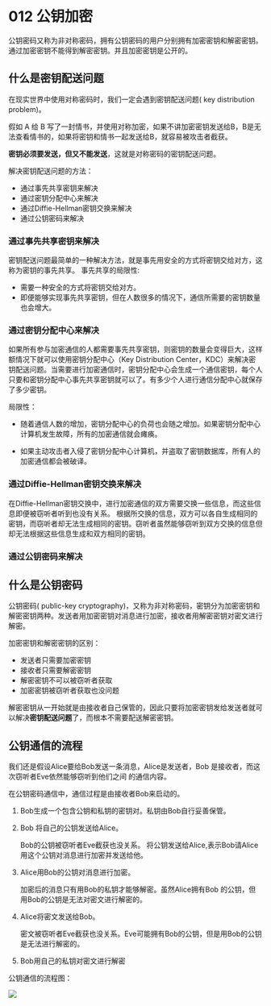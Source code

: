 # 012 公钥加密

公钥密码又称为非对称密码，拥有公钥密码的用户分别拥有加密密钥和解密密钥。通过加密密钥不能得到解密密钥。并且加密密钥是公开的。


## 什么是密钥配送问题

在现实世界中使用对称密码时，我们一定会遇到密钥配送问题( key distribution problem)。

假如 A 给 B 写了一封情书，并使用对称加密，如果不讲加密密钥发送给B，B是无法查看情书的，如果将密钥和情书一起发送给B，就容易被攻击者截获。

**密钥必须要发送，但又不能发送**，这就是对称密码的密钥配送问题。

解决密钥配送问题的方法：

* 通过事先共享密钥来解决
* 通过密钥分配中心来解决
* 通过Diffie-Hellman密钥交换来解决
* 通过公钥密码来解决

### 通过事先共享密钥来解决

密钥配送问题最简单的一种解决方法，就是事先用安全的方式将密钥交给对方，这称为密钥的事先共享。 事先共享的局限性:

* 需要一种安全的方式将密钥交给对方。
* 即便能够实现事先共享密钥，但在人数很多的情况下，通信所需要的密钥数量也会增大。

### 通过密钥分配中心来解决

如果所有参与加密通信的人都需要事先共享密钥，则密钥的数量会变得巨大，这样额情况下就可以使用密钥分配中心（Key Distribution Center，KDC）来解决密钥配送问题。当需要进行加密通信时，密钥分配中心会生成一个通信密钥，每个人只要和密钥分配中心事先共享密钥就可以了。有多少个人进行通信分配中心就保存了多少密钥。

局限性：

* 随着通信人数的增加，密钥分配中心的负荷也会随之增加。如果密钥分配中心计算机发生故障，所有的加密通信就会瘫痪。

* 如果主动攻击者入侵了密钥分配中心计算机，并盗取了密钥数据库，所有人的加密通信都会被破译。

### 通过Diffie-Hellman密钥交换来解决

在Diffie-Hellman密钥交换中，进行加密通信的双方需要交换一些信息，而这些信息即便被窃听者听到也没有关系。
根据所交换的信息，双方可以各自生成相同的密钥，而窃听者却无法生成相同的密钥。窃听者虽然能够窃听到双方交换的信息但却无法根据这些信息生成和双方相同的密钥。

### 通过公钥密码来解决 

## 什么是公钥密码

公钥密码( public-key cryptography)，又称为非对称密码，密钥分为加密密钥和解密密钥两种。发送者用加密密钥对消息进行加密，接收者用解密密钥对密文进行解密。

加密密钥和解密密钥的区别：

* 发送者只需要加密密钥
* 接收者只需要解密密钥
* 解密密钥不可以被窃听者获取
* 加密密钥被窃听者获取也没问题

解密密钥从一开始就是由接收者自己保管的，因此只要将加密密钥发给发送者就可以解决**密钥配送问题**了，而根本不需要配送解密密钥。

## 公钥通信的流程

我们还是假设Alice要给Bob发送一条消息，Alice是发送者，Bob 是接收者，而这次窃听者Eve依然能够窃听到他们之间
的通信内容。

在公钥密码通信中，通信过程是由接收者Bob来启动的。

1. Bob生成一个包含公钥和私钥的密钥对。私钥由Bob自行妥善保管。

2. Bob 将自己的公钥发送给Alice。
    
    Bob的公钥被窃听者Eve截获也没关系。
    将公钥发送给Alice,表示Bob请Alice用这个公钥对消息进行加密并发送给他。

3. Alice用Bob的公钥对消息进行加密。
    
    加密后的消息只有用Bob的私钥才能够解密。虽然Alice拥有Bob 的公钥，但用Bob的公钥是无法对密文进行解密的。

4. Alice将密文发送给Bob。

    密文被窃听者Eve截获也没关系。Eve可能拥有Bob的公钥，但是用Bob的公钥是无法进行解密的。

5. Bob用自己的私钥对密文进行解密

公钥通信的流程图：

![](http://olgjbx93m.bkt.clouddn.com/20180117-065945.png)


